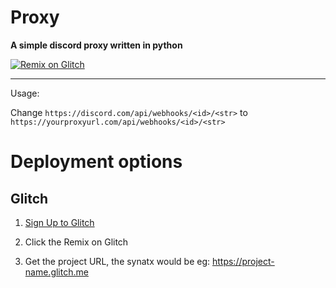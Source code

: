 # Proxy

**A simple discord proxy written in python**

[![Remix on Glitch](https://cdn.glitch.com/2703baf2-b643-4da7-ab91-7ee2a2d00b5b%2Fremix-button-v2.svg)](https://glitch.com/edit/#!/remix/noble-determined-coat)


------------

Usage:

Change `https://discord.com/api/webhooks/<id>/<str>` to `https://yourproxyurl.com/api/webhooks/<id>/<str>`

# Deployment options

## Glitch
1. [Sign Up to Glitch](https://glitch.com/signin)

2. Click the Remix on Glitch

3. Get the project URL, the synatx would be eg: https://project-name.glitch.me







